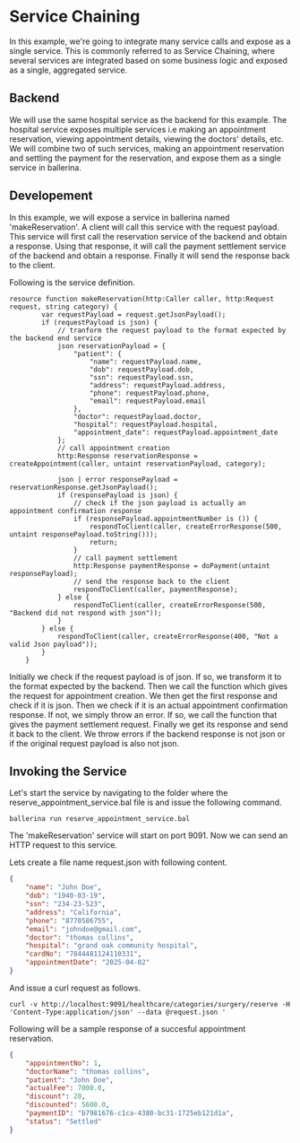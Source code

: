 # Service Chaining

In this example, we're going to integrate many service calls and expose as a single service. This is commonly referred to as Service Chaining, where several services are integrated based on some business logic and exposed as a single, aggregated service.

## Backend  

We will use the same hospital service as the backend for this example. The hospital service exposes multiple services i.e making an appointment reservation, viewing appointment details, viewing the doctors' details, etc. We will combine two of such services, making an appointment reservation and settling the payment for the reservation, and expose them as a single service in ballerina.  

## Developement

In this example, we will expose a service in ballerina named 'makeReservation'. A client will call this service with the request payload.  This service will first call the reservation service of the backend and obtain a response. Using that response, it will call the payment settlement service of the backend and obtain a response. Finally it will send the response back to the client. 

Following is the service definition.

```ballerina
resource function makeReservation(http:Caller caller, http:Request request, string category) {
        var requestPayload = request.getJsonPayload();
        if (requestPayload is json) {
            // tranform the request payload to the format expected by the backend end service
            json reservationPayload = {
                "patient": {
                    "name": requestPayload.name,
                    "dob": requestPayload.dob,
                    "ssn": requestPayload.ssn,
                    "address": requestPayload.address,
                    "phone": requestPayload.phone,
                    "email": requestPayload.email
                },
                "doctor": requestPayload.doctor,
                "hospital": requestPayload.hospital,
                "appointment_date": requestPayload.appointment_date
            };
            // call appointment creation
            http:Response reservationResponse = createAppointment(caller, untaint reservationPayload, category);

            json | error responsePayload = reservationResponse.getJsonPayload();
            if (responsePayload is json) {
                // check if the json payload is actually an appointment confirmation response
                if (responsePayload.appointmentNumber is ()) {
                    respondToClient(caller, createErrorResponse(500, untaint responsePayload.toString()));
                    return;
                }
                // call payment settlement
                http:Response paymentResponse = doPayment(untaint responsePayload);
                // send the response back to the client
                respondToClient(caller, paymentResponse);
            } else {
                respondToClient(caller, createErrorResponse(500, "Backend did not respond with json"));
            }
        } else {
            respondToClient(caller, createErrorResponse(400, "Not a valid Json payload"));
        }
    }
```
Initially we check if the request payload is of json. If so, we transform it to the format expected by the backend. Then we call the function which gives the request for appointment creation. We then get the first response and check if it is json. Then we check if it is an actual appointment confirmation response. If not, we simply throw an error. If so, we call the function that gives the payment settlement request. Finally we get its response and send it back to the client. We throw errors if the backend response is not json or if the original request payload is also not json.

## Invoking the Service

Let's start the service by navigating to the folder where the reserve_appointment_service.bal file is and issue the following command.

```
ballerina run reserve_appointment_service.bal
```
The 'makeReservation' service will start on port 9091. Now we can send an HTTP request to this service. 

Lets create a file name request.json with following content.

```json
{
    "name": "John Doe",
    "dob": "1940-03-19",
    "ssn": "234-23-523",
    "address": "California",
    "phone": "8770586755",
    "email": "johndoe@gmail.com",
    "doctor": "thomas collins",
    "hospital": "grand oak community hospital",
    "cardNo": "7844481124110331",
    "appointmentDate": "2025-04-02"
}
```
And issue a curl request as follows. 

```
curl -v http://localhost:9091/healthcare/categories/surgery/reserve -H 'Content-Type:application/json' --data @request.json '
```

Following will be a sample response of a succesful appointment reservation.

```json
{
    "appointmentNo": 1,
    "doctorName": "thomas collins",
    "patient": "John Doe",
    "actualFee": 7000.0,
    "discount": 20,
    "discounted": 5600.0,
    "paymentID": "b7981676-c1ca-4380-bc31-1725eb121d1a",
    "status": "Settled"
}
```
